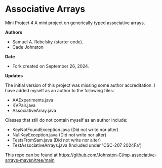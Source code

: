 Associative Arrays
==================

Mini Project 4
A mini project on generically typed associative arrays.

**Authors**

* Samuel A. Rebelsky (starter code).
* Cade Johnston

**Date**

* Fork created on September 26, 2024.

**Updates**

The initial version of this project was missing some author accreditation. I have added myself as an author to the following files:

* AAExperiments.java
* KVPair.java
* AssociativeArray.java

Classes that still do not contain myself as an author include:

* KeyNotFoundException.java (Did not write nor alter)
* NullKeyException.java (Did not write nor alter)
* TestsFromSam.java (Did not write nor alter)
* TestAssociativeArrays.java (Included under 'CSC-207 2024Fa')

This repo can be found at <https://github.com/Johnston-C/mp-associative-arrays-maven/tree/main>